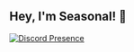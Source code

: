 ## Hey, I'm Seasonal! 👋
[![Discord Presence](https://lanyard.cnrad.dev/api/810409151904874497)](https://discord.com/users/810409151904874497)
